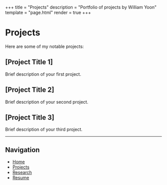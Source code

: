 +++
title = "Projects"
description = "Portfolio of projects by William Yoon"
template = "page.html"
render = true
+++

# Projects

Here are some of my notable projects:

## [Project Title 1]
Brief description of your first project.

## [Project Title 2]
Brief description of your second project.

## [Project Title 3]
Brief description of your third project.

---

## Navigation
- [Home](/)
- [Projects](/projects)
- [Research](/research)
- [Resume](/resume) 